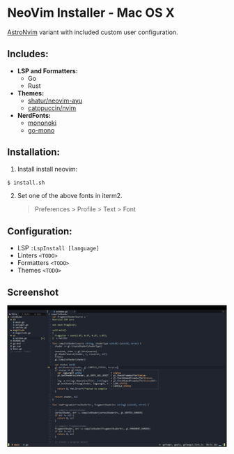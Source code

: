 # NeoVim Installer - Mac OS X

[AstroNvim](https://astronvim.github.io) variant with included custom user configuration.

## Includes:

- **LSP and Formatters:**
  - Go
  - Rust
- **Themes:**
  - [shatur/neovim-ayu](https://github.com/Shatur/neovim-ayu)
  - [catppuccin/nvim](https://github.com/catppuccin/nvim)
- **NerdFonts:**
  - [mononoki](https://www.programmingfonts.org/#mononoki)
  - [go-mono](https://www.programmingfonts.org/#go-mono)

## Installation:

1. Install install neovim:

```sh
$ install.sh
```

2. Set one of the above fonts in iterm2.
   > Preferences > Profile > Text > Font

## Configuration:

- LSP
  `:LspInstall [language]`
- Linters
  `<TODO>`
- Formatters
  `<TODO>`
- Themes
  `<TODO>`

## Screenshot

![screen][screen]

[screen]: https://raw.githubusercontent.com/josephbharrison/nvim/main/images/screen.png
